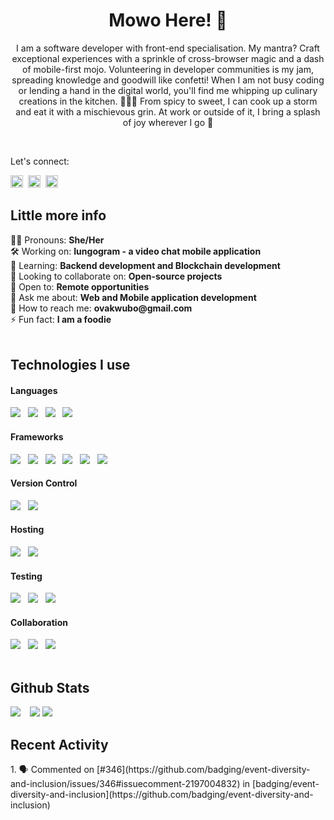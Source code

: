 <!-- About -->
<h1 align="center">Mowo Here! 👋 </h1>
<p align="center"> I am a software developer with front-end specialisation. My mantra? Craft exceptional experiences with a sprinkle of cross-browser magic and a dash of mobile-first mojo. Volunteering in developer communities is my jam, spreading knowledge and goodwill like confetti! When I am not busy coding or lending a hand in the digital world, you'll find me whipping up culinary creations in the kitchen. 🍳👨‍🍳 From spicy to sweet, I can cook up a storm and eat it with a mischievous grin. At work or outside of it, I bring a splash of joy wherever I go 🤭</p>

</br>

<!-- Socials -->
<p>Let's connect:&nbsp;</p>
<a href="https://twitter.com/iammowo" target="_blank"><img height="20" width="20" src="https://cdn.simpleicons.org/x/000000/ffffff" /></a>&nbsp;
<a href="https://www.linkedin.com/in/victoria-akwubo-59b009153/" target="_blank"><img height="20" width="20" src="https://cdn.simpleicons.org/linkedin" /></a>&nbsp;
<a href="https://www.instagram.com/iammowo_/?hl=en" target="_blank"><img height="20" width="20" src="https://cdn.simpleicons.org/instagram" /></a>&nbsp;

<!-- Status -->
<div>
    <h2>Little more info</h2>
    👩🏾 Pronouns:                    <strong>She/Her</strong></br>
    🛠️ Working on:                  <strong>Iungogram - a video chat mobile application</strong></br>
    🧠 Learning:                    <strong>Backend development and Blockchain development</strong></br>
    👯 Looking to collaborate on:   <strong>Open-source projects</strong></br>
    🤔 Open to:                     <strong>Remote opportunities</strong></br>
    💬 Ask me about:                <strong>Web and Mobile application development</strong></br>
    📧 How to reach me:             <strong>ovakwubo@gmail.com</strong></br>
    ⚡ Fun fact:                     <strong>I am a foodie</strong>
</div>

</br>

<!-- Skills -->
<div>
  <h2>Technologies I use</h2>
  <h4>Languages</h4>
  <img src="https://img.shields.io/badge/html5-%23E34F26.svg?style=for-the-badge&logo=html5&logoColor=white" /> &nbsp;
  <img src="https://img.shields.io/badge/css3-%231572B6.svg?style=for-the-badge&logo=css3&logoColor=white" /> &nbsp;
  <img src="https://img.shields.io/badge/typescript-%23007ACC.svg?style=for-the-badge&logo=typescript&logoColor=white" /> &nbsp;
  <img src="https://img.shields.io/badge/javascript-%23323330.svg?style=for-the-badge&logo=javascript&logoColor=%23F7DF1E" /> &nbsp;</br>
  
  <h4>Frameworks</h4>
  <img src="https://img.shields.io/badge/tailwindcss-%2338B2AC.svg?style=for-the-badge&logo=tailwind-css&logoColor=white" /> &nbsp;
  <img src="https://img.shields.io/badge/MUI-%230081CB.svg?style=for-the-badge&logo=mui&logoColor=white" /> &nbsp;
  <img src="https://img.shields.io/badge/react-%2320232a.svg?style=for-the-badge&logo=react&logoColor=%2361DAFB" /> &nbsp;
  <img src="https://img.shields.io/badge/react_native-%2320232a.svg?style=for-the-badge&logo=react&logoColor=%2361DAFB" /> &nbsp;
  <img src="https://img.shields.io/badge/expo-1C1E24?style=for-the-badge&logo=expo&logoColor=#D04A37" /> &nbsp;
  <img src="https://img.shields.io/badge/Next-black?style=for-the-badge&logo=next.js&logoColor=white" /> &nbsp;</br>

  <h4>Version Control</h4>
  <img src="https://img.shields.io/badge/git-%23F05033.svg?style=for-the-badge&logo=git&logoColor=white" /> &nbsp;
  <img src="https://img.shields.io/badge/gitlab-%23181717.svg?style=for-the-badge&logo=gitlab&logoColor=white" /> &nbsp;</br>
  
  <h4>Hosting</h4>
  <img src="https://img.shields.io/badge/netlify-%23000000.svg?style=for-the-badge&logo=netlify&logoColor=#00C7B7" /> &nbsp;
  <img src="https://img.shields.io/badge/vercel-%23000000.svg?style=for-the-badge&logo=vercel&logoColor=white" /> &nbsp;</br>

  <h4>Testing</h4>
  <img src="https://img.shields.io/badge/-jest-%23C21325?style=for-the-badge&logo=jest&logoColor=white" /> &nbsp;
  <img src="https://img.shields.io/badge/SonarQube-black?style=for-the-badge&logo=sonarqube&logoColor=4E9BCD" /> &nbsp;
  <img src="https://img.shields.io/badge/-TestingLibrary-%23E33332?style=for-the-badge&logo=testing-library&logoColor=white" /> &nbsp; </br>

  <h4>Collaboration</h4>
  <img src="https://img.shields.io/badge/Slack-4A154B?style=for-the-badge&logo=slack&logoColor=white" /> &nbsp;
  <img src="https://img.shields.io/badge/Notion-%23000000.svg?style=for-the-badge&logo=notion&logoColor=white" /> &nbsp;
  <img src="https://img.shields.io/badge/Trello-%23026AA7.svg?style=for-the-badge&logo=Trello&logoColor=white" /> &nbsp; </br>
</div>

</br>

<!-- Github Stats -->
<h2>Github Stats</h2>
<img align="left" src="https://github-readme-stats-ejw8-mowos-projects.vercel.app/api?username=mo-wo&show_icons=true&theme=radical&hide_border=true&bg_color=00000000&locale=en&count-private=true&rank_icon=github" />&nbsp;&nbsp;
<img src="https://github-readme-stats-ejw8-mowos-projects.vercel.app/api/top-langs?username=mo-wo&show_icons=true&locale=en&layout=compact&theme=radical&hide_border=true&bg_color=00000000" />
<img src="https://github-readme-streak-stats.herokuapp.com/?user=mo-wo&theme=radical&hide_border=true&background=00000000"/>

<!-- Recent Activities -->
<h2>Recent Activity</h2>
<!--START_SECTION:activity-->
1. 🗣 Commented on [#346](https://github.com/badging/event-diversity-and-inclusion/issues/346#issuecomment-2197004832) in [badging/event-diversity-and-inclusion](https://github.com/badging/event-diversity-and-inclusion)
<!--END_SECTION:activity-->
